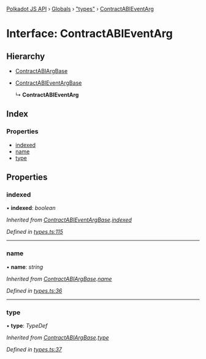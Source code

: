 [Polkadot JS API](../README.md) › [Globals](../globals.md) › ["types"](../modules/_types_.md) › [ContractABIEventArg](_types_.contractabieventarg.md)

# Interface: ContractABIEventArg

## Hierarchy

* [ContractABIArgBase](_types_.contractabiargbase.md)

* [ContractABIEventArgBase](_types_.contractabieventargbase.md)

  ↳ **ContractABIEventArg**

## Index

### Properties

* [indexed](_types_.contractabieventarg.md#indexed)
* [name](_types_.contractabieventarg.md#name)
* [type](_types_.contractabieventarg.md#type)

## Properties

###  indexed

• **indexed**: *boolean*

*Inherited from [ContractABIEventArgBase](_types_.contractabieventargbase.md).[indexed](_types_.contractabieventargbase.md#indexed)*

*Defined in [types.ts:115](https://github.com/polkadot-js/api/blob/e601ae27a1/packages/api-contract/src/types.ts#L115)*

___

###  name

• **name**: *string*

*Inherited from [ContractABIArgBase](_types_.contractabiargbase.md).[name](_types_.contractabiargbase.md#name)*

*Defined in [types.ts:36](https://github.com/polkadot-js/api/blob/e601ae27a1/packages/api-contract/src/types.ts#L36)*

___

###  type

• **type**: *TypeDef*

*Inherited from [ContractABIArgBase](_types_.contractabiargbase.md).[type](_types_.contractabiargbase.md#type)*

*Defined in [types.ts:37](https://github.com/polkadot-js/api/blob/e601ae27a1/packages/api-contract/src/types.ts#L37)*
